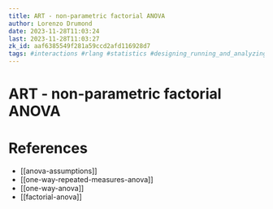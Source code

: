 ```yaml
---
title: ART - non-parametric factorial ANOVA
author: Lorenzo Drumond
date: 2023-11-28T11:03:24
last: 2023-11-28T11:03:27
zk_id: aaf6385549f281a59ccd2afd116928d7
tags: #interactions #rlang #statistics #designing_running_and_analyzing_experiments #eta_squared #anova #week7 #greenhouse_geyser #experiment #sphericity #coursera #design #test #theory #counterbalancing
---
```



# ART - non-parametric factorial ANOVA

# References
- [[anova-assumptions]]
- [[one-way-repeated-measures-anova]]
- [[one-way-anova]]
- [[factorial-anova]]
